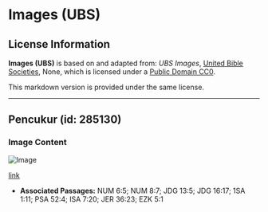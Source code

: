 # Images (UBS)

## License Information

**Images (UBS)** is based on and adapted from: _UBS Images_, [United Bible Societies](https://unitedbiblesocieties.org/), None, which is licensed under a [Public Domain CC0](https://creativecommons.org/public-domain/cc0/).

This markdown version is provided under the same license.



--------------------------------

## Pencukur (id: 285130)

### Image Content

![Image](https://cdn.aquifer.bible/aquifer-content/resources/Media/WEB-0361_razor.jpg)

[link](https://cdn.aquifer.bible/aquifer-content/resources/Media/WEB-0361_razor.jpg)

* **Associated Passages:** NUM 6:5; NUM 8:7; JDG 13:5; JDG 16:17; 1SA 1:11; PSA 52:4; ISA 7:20; JER 36:23; EZK 5:1

